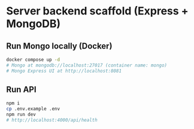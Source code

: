 # Server backend scaffold (Express + MongoDB)

## Run Mongo locally (Docker)
```bash
docker compose up -d
# Mongo at mongodb://localhost:27017 (container name: mongo)
# Mongo Express UI at http://localhost:8081
```

## Run API
```bash
npm i
cp .env.example .env
npm run dev
# http://localhost:4000/api/health
```
